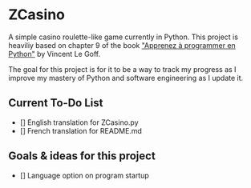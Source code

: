 # ZCasino

A simple casino roulette-like game currently in Python. This project is heaviliy based on chapter 9 of the book ["Apprenez à programmer en Python"](https://www.eyrolles.com/Informatique/Livre/apprenez-a-programmer-en-python-9782212678710/) by Vincent Le Goff.

The goal for this project is for it to be a way to track my progress as I improve my mastery of Python and software engineering as I update it.

## Current To-Do List

* [] English translation for ZCasino.py
* [] French translation for README.md

## Goals & ideas for this project

* [] Language option on program startup

